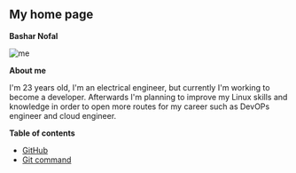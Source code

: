 ## My home page

**Bashar Nofal**

![me](https://avatars2.githubusercontent.com/u/75928284?s=460&u=e757e1b4c536d0e0d3f9c1eca271228e68b90f7a&v=4)

**About me**

I'm 23 years old, I'm an electrical engineer, but currently I'm working to become a developer.
Afterwards I'm planning to improve my Linux skills and knowledge in order to open more routes for my career such as DevOPs engineer and cloud engineer.

**Table of contents**
* [GitHub](https://basharnofal.github.io/reading-notes/assignment2/)
* [Git command](https://basharnofal.github.io/reading-notes/class03/)
